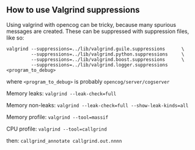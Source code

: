 
How to use Valgrind suppressions
--------------------------------
Using valgrind with opencog can be tricky, because many spurious messages
are created.  These can be suppressed with suppression files, like so:
```
valgrind --suppressions=../lib/valgrind.guile.suppressions      \
         --suppressions=../lib/valgrind.python.suppressions     \
         --suppressions=../lib/valgrind.boost.suppressions      \
         --suppressions=../lib/valgrind.logger.suppressions   <program_to_debug>
```
where `<program_to_debug>` is probably `opencog/server/cogserver`

Memory leaks:      `valgrind --leak-check=full`

Memory non-leaks:  `valgrind --leak-check=full --show-leak-kinds=all`

Memory profile:    `valgrind --tool=massif`

CPU profile:       `valgrind --tool=callgrind`

then: `callgrind_annotate callgrind.out.nnnn`
